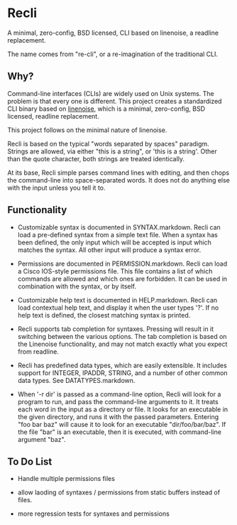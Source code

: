 # Recli

A minimal, zero-config, BSD licensed, CLI based on linenoise, a readline replacement.

The name comes from "re-cli", or a re-imagination of the traditional CLI.

## Why?

Command-line interfaces (CLIs) are widely used on Unix systems.  The
problem is that every one is different.  This project creates a
standardized CLI binary based on
[linenoise](https://github.com/antirez/linenoise/), which is a minimal,
zero-config, BSD licensed, readline replacement.

This project follows on the minimal nature of linenoise.

Recli is based on the typical "words separated by spaces" paradigm.
Strings are allowed, via either "this is a string", or 'this is a
string'.  Other than the quote character, both strings are treated
identically.

At its base, Recli simple parses command lines with editing, and then
chops the command-line into space-separated words.  It does not do
anything else with the input unless you tell it to.

## Functionality

 * Customizable syntax is documented in SYNTAX.markdown.  Recli can load a pre-defined syntax from a simple text file.  When a syntax has been defined, the only input which will be accepted is input which matches the syntax.  All other input will produce a syntax error.

 * Permissions are documented in PERMISSION.markdown.  Recli can load a Cisco IOS-style permissions file.  This file contains a list of which commands are allowed and which ones are forbidden.  It can be used in combination with the syntax, or by itself.

 * Customizable help text is documented in HELP.markdown.  Recli can load contextual help text, and display it when the user types '?'.  If no help text is defined, the closest matching syntax is printed.

 * Recli supports tab completion for syntaxes.  Pressing <TAB> will result in it switching between the various options.  The tab completion is based on the Linenoise functionality, and may not match exactly what you expect from readline.

 * Recli has predefined data types, which are easily extensible.  It includes support for INTEGER, IPADDR, STRING, and a number of other common data types.  See DATATYPES.markdown.

 * When '-r dir' is passed as a command-line option, Recli will look for a program to run, and pass the command-line arguments to it.  It treats each word in the input as a directory or file.  It looks for an executable in the given directory, and runs it with the passed parameters.  Entering "foo bar baz" will cause it to look for an executable "dir/foo/bar/baz".  If the file "bar" is an executable, then it is executed, with command-line argument "baz".

## To Do List

 * Handle multiple permissions files

 * allow laoding of syntaxes / permissions from static buffers instead of files.

 * more regression tests for syntaxes and permissions
